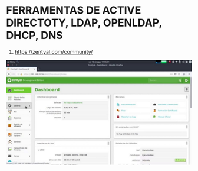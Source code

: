 # FERRAMENTAS DE ACTIVE DIRECTOTY, LDAP, OPENLDAP, DHCP, DNS

1. https://zentyal.com/community/

<div>
  <span align="center">
  <img alt="logo-ls" title="logo-ls" src="https://github.com/lourranio/tools/blob/19ff2a4ffcc1b00b70d6dc8420f9366535c39c78/controlador-de-dominio/img/Zentyal-1024x576.jpg">
    </span>
</div><br>
